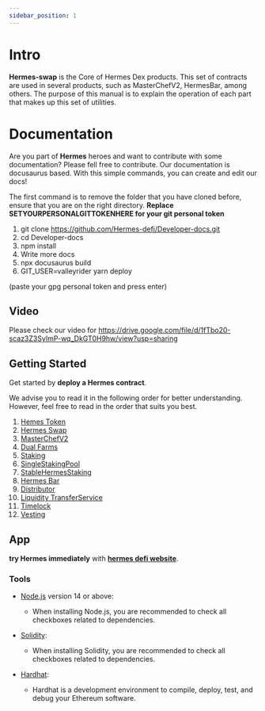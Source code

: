 ```yaml
---
sidebar_position: 1
---
```


# Intro

**Hermes-swap** is the Core of Hermes Dex products. This set of contracts are used in several products, such as MasterChefV2, HermesBar, among others.
The purpose of this manual is to explain the operation of each part that makes up this set of utilities.

# Documentation

Are you part of **Hermes** heroes and want to contribute with some documentation? Please fell free to contribute. Our documentation is docusaurus based. With this simple commands, you can create and edit our docs!

The first command is to remove the folder that you have cloned before, ensure that you are on the right directory. **Replace SETYOURPERSONALGITTOKENHERE for your git personal token**

1. git clone https://github.com/Hermes-defi/Developer-docs.git
2. cd Developer-docs
3. npm install
4. Write more docs
5. npx docusaurus build
6. GIT_USER=valleyrider yarn deploy

(paste your gpg personal token and press enter)

## Video

Please check our video for https://drive.google.com/file/d/1fTbo20-scaz3Z3SyImP-wq_DkGT0H9hw/view?usp=sharing

## Getting Started

Get started by **deploy a Hermes contract**.

We advise you to read it in the following order for better understanding. However, feel free to read in the order that suits you best.

1. [Hemes Token](https://hermes-defi.github.io/Developer-docs/docs/Hermes%20Token)
2. [Hermes Swap](https://hermes-defi.github.io/Developer-docs/docs/Hermes%20Swap)
3. [MasterChefV2](https://hermes-defi.github.io/Developer-docs/docs/MasterChefHermesV2)
4. [Dual Farms](https://hermes-defi.github.io/Developer-docs/docs/Dual%20Farms)
5. [Staking](https://hermes-defi.github.io/Developer-docs/docs/Staking)
6. [SingleStakingPool](https://hermes-defi.github.io/Developer-docs/docs/SingleStakingPool)
7. [StableHermesStaking](https://hermes-defi.github.io/Developer-docs/docs/StableHermesStaking)
8. [Hermes Bar](https://hermes-defi.github.io/Developer-docs/docs/Hermes%20Bar)
9. [Distributor](https://hermes-defi.github.io/Developer-docs/docs/Distributor)
10. [Liquidity TransferService](https://hermes-defi.github.io/Developer-docs/docs/Liquidity%20Transfer)
11. [Timelock](https://hermes-defi.github.io/Developer-docs/docs/Timelock)
12. [Vesting](https://hermes-defi.github.io/Developer-docs/docs/Vesting)

## App

**try Hermes immediately** with **[hermes defi website](https://www.hermesdefi.io/)**.

### Tools

- [Node.js](https://nodejs.org/en/download/) version 14 or above:

  - When installing Node.js, you are recommended to check all checkboxes related to dependencies.

- [Solidity](https://docs.soliditylang.org/en/v0.8.13/installing-solidity.html):

  - When installing Solidity, you are recommended to check all checkboxes related to dependencies.

- [Hardhat](https://hardhat.org/getting-started/):
  - Hardhat is a development environment to compile, deploy, test, and debug your Ethereum software.
